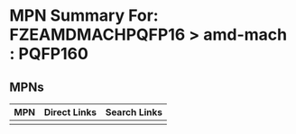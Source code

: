 



# MPN Summary For: FZEAMDMACHPQFP16 > amd-mach : PQFP160

## MPNs
  

|MPN|Direct Links|Search Links|
| :--- | :--- | :--- |
||||

